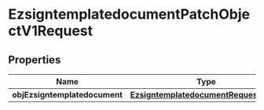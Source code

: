 

# EzsigntemplatedocumentPatchObjectV1Request

## Properties

Name | Type | Description | Notes
------------ | ------------- | ------------- | -------------
**objEzsigntemplatedocument** | [**EzsigntemplatedocumentRequestPatch**](EzsigntemplatedocumentRequestPatch.md) |  | 




